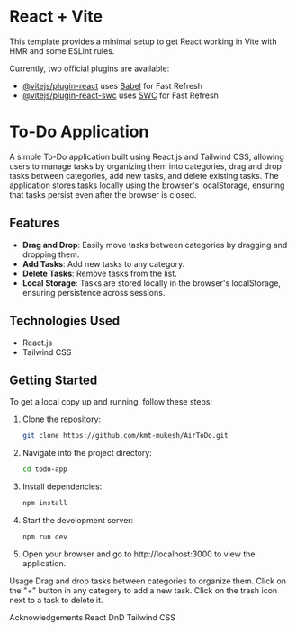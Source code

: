 # React + Vite

This template provides a minimal setup to get React working in Vite with HMR and some ESLint rules.

Currently, two official plugins are available:

- [@vitejs/plugin-react](https://github.com/vitejs/vite-plugin-react/blob/main/packages/plugin-react/README.md) uses [Babel](https://babeljs.io/) for Fast Refresh
- [@vitejs/plugin-react-swc](https://github.com/vitejs/vite-plugin-react-swc) uses [SWC](https://swc.rs/) for Fast Refresh
# To-Do Application

A simple To-Do application built using React.js and Tailwind CSS, allowing users to manage tasks by organizing them into categories, drag and drop tasks between categories, add new tasks, and delete existing tasks. The application stores tasks locally using the browser's localStorage, ensuring that tasks persist even after the browser is closed.



## Features

- **Drag and Drop**: Easily move tasks between categories by dragging and dropping them.
- **Add Tasks**: Add new tasks to any category.
- **Delete Tasks**: Remove tasks from the list.
- **Local Storage**: Tasks are stored locally in the browser's localStorage, ensuring persistence across sessions.

## Technologies Used

- React.js
- Tailwind CSS

## Getting Started

To get a local copy up and running, follow these steps:

1. Clone the repository:

   ```sh
   git clone https://github.com/kmt-mukesh/AirToDo.git
2. Navigate into the project directory:
   ```sh
   cd todo-app
3. Install dependencies:
   ```sh
   npm install
4. Start the development server:
   ```sh
   npm run dev
5. Open your browser and go to http://localhost:3000 to view the application.

Usage
Drag and drop tasks between categories to organize them.
Click on the "+" button in any category to add a new task.
Click on the trash icon next to a task to delete it.

Acknowledgements
React DnD
Tailwind CSS
